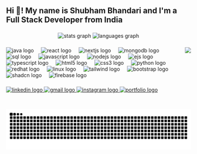 <h2 align="left">Hi 👋! My name is Shubham Bhandari and I'm a Full Stack Developer from India</h2>

###

<div align="center">
  <img src="https://github-readme-stats.vercel.app/api?username=cruz724&hide_title=false&hide_rank=false&show_icons=true&include_all_commits=true&count_private=true&disable_animations=false&theme=dracula&locale=en&hide_border=false" height="150" alt="stats graph" />
  <img src="https://github-readme-stats.vercel.app/api/top-langs?username=cruz724&locale=en&hide_title=false&layout=compact&card_width=320&langs_count=5&theme=dracula&hide_border=false" height="150" alt="languages graph" />
</div>

###

<img align="right" height="170" src="https://user-images.githubusercontent.com/74038190/225813708-98b745f2-7d22-48cf-9150-083f1b00d6c9.gif" />

###

<div align="left">
  <!-- Java -->
  <img src="https://skillicons.dev/icons?i=java" height="30" alt="java logo" />
  <img width="12" />

  <!-- React -->
  <img src="https://cdn.jsdelivr.net/gh/devicons/devicon/icons/react/react-original.svg" height="30" alt="react logo" />
  <img width="12" />

  <!-- Next.js -->
  <img src="https://cdn.simpleicons.org/nextdotjs/000000" height="30" alt="nextjs logo" />
  <img width="12" />

  <!-- MongoDB -->
  <img src="https://skillicons.dev/icons?i=mongodb" height="30" alt="mongodb logo" />
  <img width="12" />

  <!-- SQL (using MySQL icon to represent SQL databases) -->
  <img src="https://skillicons.dev/icons?i=mysql" height="30" alt="sql logo" />
  <img width="12" />

  <!-- JavaScript -->
  <img src="https://cdn.jsdelivr.net/gh/devicons/devicon/icons/javascript/javascript-original.svg" height="30" alt="javascript logo" />
  <img width="12" />

  <!-- Node.js -->
  <img src="https://skillicons.dev/icons?i=nodejs" height="30" alt="nodejs logo" />
  <img width="12" />

  <!-- EJS (custom icon since not widely available) -->
  <img src="https://cdn.jsdelivr.net/gh/devicons/devicon/icons/ejs/ejs-original.svg" height="30" alt="ejs logo" />
  <img width="12" />

  <!-- TypeScript -->
  <img src="https://cdn.jsdelivr.net/gh/devicons/devicon/icons/typescript/typescript-original.svg" height="30" alt="typescript logo" />
  <img width="12" />

  <!-- HTML -->
  <img src="https://cdn.jsdelivr.net/gh/devicons/devicon/icons/html5/html5-original.svg" height="30" alt="html5 logo" />
  <img width="12" />

  <!-- CSS -->
  <img src="https://cdn.jsdelivr.net/gh/devicons/devicon/icons/css3/css3-original.svg" height="30" alt="css3 logo" />
  <img width="12" />

  <!-- Python -->
  <img src="https://cdn.jsdelivr.net/gh/devicons/devicon/icons/python/python-original.svg" height="30" alt="python logo" />
  <img width="12" />

  <!-- RedHat Linux -->
  <img src="https://cdn.jsdelivr.net/gh/devicons/devicon/icons/redhat/redhat-original.svg" height="30" alt="redhat logo" />
  <img width="12" />
  <img src="https://cdn.jsdelivr.net/gh/devicons/devicon/icons/linux/linux-original.svg" height="30" alt="linux logo" />
  <img width="12" />

  <!-- Tailwind CSS -->
  <img src="https://skillicons.dev/icons?i=tailwind" height="30" alt="tailwind logo" />
  <img width="12" />

  <!-- Bootstrap -->
  <img src="https://cdn.jsdelivr.net/gh/devicons/devicon/icons/bootstrap/bootstrap-original.svg" height="30" alt="bootstrap logo" />
  <img width="12" />

  <!-- Shadcn (using generic shadcn logo from skillicons) -->
  <img src="https://skillicons.dev/icons?i=shadcn" height="30" alt="shadcn logo" />
  <img width="12" />

  <!-- Firebase -->
  <img src="https://skillicons.dev/icons?i=firebase" height="30" alt="firebase logo" />
</div>


###

<div align="left">
  <a href="https://www.linkedin.com/in/shubham724/" target="_blank">
    <img src="https://img.shields.io/static/v1?message=LinkedIn&logo=linkedin&label=&color=0077B5&logoColor=white&labelColor=&style=for-the-badge" height="35" alt="linkedin logo" />
  </a>
  <a href="mailto:s1324@srmist.edu.in" target="_blank">
    <img src="https://img.shields.io/static/v1?message=Gmail&logo=gmail&label=&color=D14836&logoColor=white&labelColor=&style=for-the-badge" height="35" alt="gmail logo" />
  </a>
  <a href="https://www.instagram.com/shubham__b06?igsh=dzBwNm1wYmx0b21q" target="_blank">
    <img src="https://img.shields.io/static/v1?message=Instagram&logo=instagram&label=&color=E4405F&logoColor=white&labelColor=&style=for-the-badge" height="35" alt="instagram logo" />
  </a>
  <a href="https://cruz724.github.io/shubham-portfolio/" target="_blank">
    <img src="https://img.shields.io/static/v1?message=Portfolio&logo=vercel&label=&color=000000&logoColor=white&labelColor=&style=for-the-badge" height="35" alt="portfolio logo" />
  </a>
</div>

###

<br clear="both">

<img src="https://raw.githubusercontent.com/cruz724/cruz724/output/snake.svg" alt="Snake animation" />

###
